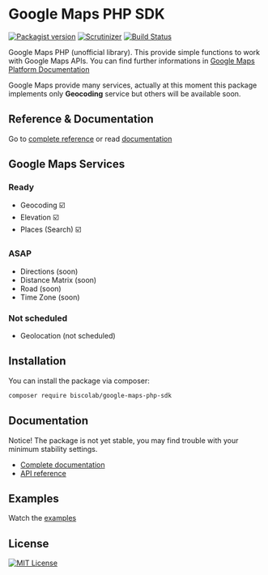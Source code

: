 # Google Maps PHP SDK

[![Packagist version](https://img.shields.io/packagist/v/biscolab/google-maps-php-sdk.svg)](https://packagist.org/packages/biscolab/google-maps-php-sdk) [![Scrutinizer](https://img.shields.io/scrutinizer/g/biscolab/google-maps-php-sdk.svg)](https://scrutinizer-ci.com/g/biscolab/google-maps-php-sdk/) [![Build Status](https://travis-ci.org/biscolab/google-maps-php-sdk.svg?branch=master)](https://travis-ci.org/biscolab/google-maps-php-sdk)

Google Maps PHP (unofficial library).
This provide simple functions to work with Google Maps APIs. You can find further informations in [Google Maps Platform Documentation](https://developers.google.com/maps/documentation/)

Google Maps provide many services, actually at this moment this package implements only **Geocoding** service but others will be available soon.

## Reference & Documentation
Go to [complete reference](https://biscolab.com/google-maps-php-reference/) or read [documentation](https://gmaps-php-docs.biscolab.com/)

## Google Maps Services

### Ready
* Geocoding :ballot_box_with_check:
* Elevation :ballot_box_with_check:
* Places (Search) :ballot_box_with_check:

### ASAP
* Directions (soon)
* Distance Matrix (soon)
* Road (soon)
* Time Zone (soon)

### Not scheduled
* Geolocation (not scheduled)

## Installation

You can install the package via composer:
```sh
composer require biscolab/google-maps-php-sdk
```

## Documentation
Notice! The package is not yet stable, you may find trouble with your minimum stability settings. 
* [Complete documentation](https://gmaps-php-docs.biscolab.com/docs/getting-started)
* [API reference](https://biscolab.com/google-maps-php-reference)

## Examples

Watch the [examples](https://github.com/biscolab/google-maps-php-sdk/tree/master/examples)

## License
[![MIT License](https://img.shields.io/github/license/biscolab/google-maps-php-sdk.svg)](https://github.com/biscolab/google-maps-php-sdk/blob/master/LICENSE)

